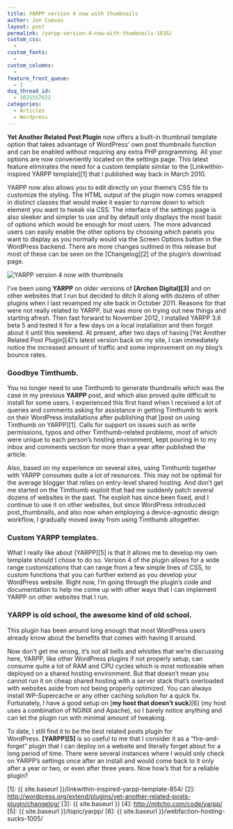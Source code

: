 ```yaml
---
title: YARPP version 4 now with thumbnails
author: Jon Cuevas
layout: post
permalink: /yarpp-version-4-now-with-thumbnails-1835/
custom_css:
  - 
custom_fonts:
  - 
custom_columns:
  - 
feature_front_queue:
  - 1
dsq_thread_id:
  - 1025557622
categories:
  - Articles
  - Wordpress
---
```

**Yet Another Related Post Plugin** now offers a built-in thumbnail template option that takes advantage of WordPress&#8217; own post thumbnails function and can be enabled without requiring any extra PHP programming. All your options are now conveniently located on the settings page. This latest feature eliminates the need for a custom template similar to the [Linkwithin-inspired YARPP template][1] that I published way back in March 2010.

YARPP now also allows you to edit directly on your theme&#8217;s CSS file to customize the styling. The HTML output of the plugin now comes wrapped in distinct classes that would make it easier to narrow down to which element you want to tweak via CSS. The interface of the settings page is also sleeker and simpler to use and by default only displays the most basic of options which would be enough for most users. The more advanced users can easily enable the other options by choosing which panels you want to display as you normally would via the Screen Options button in the WordPress backend. There are more changes outlined in this release but most of these can be seen on the [Changelog][2] of the plugin&#8217;s download page.

<img class="alignnone" alt="YARPP version 4 now with thumbnails" src="{{ site.baseurl }}/assets/images/legacy/Screen-Shot-2013-01-14-at-3.59.45-PM.png" />

I&#8217;ve been using **YARPP** on older versions of **[Archon Digital][3]** and on other websites that I run but decided to ditch it along with dozens of other plugins when I last revamped my site back in October 2011. Reasons for that were not really related to YARPP, but was more on trying out new things and starting afresh. Then fast forward to November 2012, I installed YARPP 3.6 beta 5 and tested it for a few days on a local installation and then forgot about it until this weekend. At present, after two days of having [Yet Another Related Post Plugin][4]&#8216;s latest version back on my site, I can immediately notice the increased amount of traffic and some improvement on my blog&#8217;s bounce rates.

### Goodbye Timthumb.

You no longer need to use Timthumb to generate thumbnails which was the case in my previous **YARPP** post, and which also proved quite difficult to install for some users. I experienced this first hand when I received a lot of queries and comments asking for assistance in getting Timthumb to work on their WordPress installations after publishing that [post on using Timthumb on YARPP][1]. Calls for support on issues such as write permissions, typos and other Timthumb-related problems, most of which were unique to each person&#8217;s hosting environment, kept pouring in to my inbox and comments section for more than a year after published the article.

Also, based on my experience on several sites, using Timthumb together with YARPP consumes quite a lot of resources. This may not be optimal for the average blogger that relies on entry-level shared hosting. And don&#8217;t get me started on the Timthumb exploit that had me suddenly patch several dozens of websites in the past. The exploit has since been fixed, and I continue to use it on other websites, but since WordPress introduced post_thumbnails, and also now when employing a device-agnostic design workflow, I gradually moved away from using Timthumb altogether.

### Custom YARPP templates.

What I really like about [YARPP][5] is that it allows me to develop my own template should I chose to do so. Version 4 of the plugin allows for a wide range customizations that can range from a few simple lines of CSS, to custom functions that you can further extend as you develop your WordPress website. Right now, I&#8217;m going through the plugin&#8217;s code and documentation to help me come up with other ways that I can implement YARPP on other websites that I run.

### YARPP is old school, the awesome kind of old school.

This plugin has been around long enough that most WordPress users already know about the benefits that comes with having it around.

Now don&#8217;t get me wrong, it&#8217;s not all bells and whistles that we&#8217;re discussing here, YARPP, like other WordPress plugins if not properly setup, can consume quite a lot of RAM and CPU cycles which is most noticeable when deployed on a shared hosting environment. But that doesn&#8217;t mean you cannot run it on cheap shared hosting with a server stack that&#8217;s overloaded with websites aside from not being properly optimized. You can always install WP-Supercache or any other caching solution for a quick fix. Fortunately, I have a good setup on [**my host that doesn&#8217;t suck**][6] (my host uses a combination of NGINX and Apache), so I barely notice anything and can let the plugin run with minimal amount of tweaking.

To date, I still find it to be the best related posts plugin for WordPress. **[YARPP][5]** is so useful to me that I consider it as a &#8220;fire-and-forget&#8221; plugin that I can deploy on a website and literally forget about for a long period of time. There were several instances where I would only check on YARPP&#8217;s settings once after an install and would come back to it only after a year or two, or even after three years. Now how&#8217;s that for a reliable plugin?

 [1]: {{ site.baseurl }}/linkwithin-inspired-yarpp-template-854/
 [2]: http://wordpress.org/extend/plugins/yet-another-related-posts-plugin/changelog/
 [3]: {{ site.baseurl }}
 [4]: http://mitcho.com/code/yarpp/
 [5]: {{ site.baseurl }}/topic/yarpp/
 [6]: {{ site.baseurl }}/webfaction-hosting-sucks-1005/